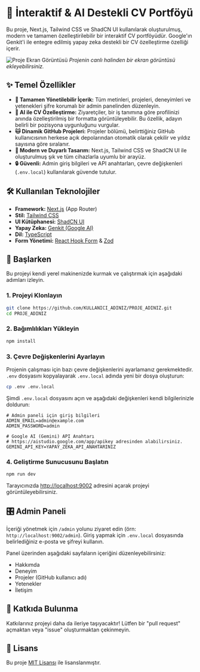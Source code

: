 # 🚀 İnteraktif & AI Destekli CV Portföyü

Bu proje, Next.js, Tailwind CSS ve ShadCN UI kullanılarak oluşturulmuş, modern ve tamamen özelleştirilebilir bir interaktif CV portföyüdür. Google'ın Genkit'i ile entegre edilmiş yapay zeka destekli bir CV özelleştirme özelliği içerir.

![Proje Ekran Görüntüsü](https://placehold.co/800x400.png)
*Projenin canlı halinden bir ekran görüntüsü ekleyebilirsiniz.*

## ✨ Temel Özellikler

- **📝 Tamamen Yönetilebilir İçerik:** Tüm metinleri, projeleri, deneyimleri ve yetenekleri şifre korumalı bir admin panelinden düzenleyin.
- **🤖 AI ile CV Özelleştirme:** Ziyaretçiler, bir iş tanımına göre profilinizi anında özelleştirilmiş bir formatta görüntüleyebilir. Bu özellik, adayın belirli bir pozisyona uygunluğunu vurgular.
- **🐱 Dinamik GitHub Projeleri:** Projeler bölümü, belirttiğiniz GitHub kullanıcısının herkese açık depolarından otomatik olarak çekilir ve yıldız sayısına göre sıralanır.
- **🎨 Modern ve Duyarlı Tasarım:** Next.js, Tailwind CSS ve ShadCN UI ile oluşturulmuş şık ve tüm cihazlarla uyumlu bir arayüz.
- **🔒 Güvenli:** Admin giriş bilgileri ve API anahtarları, çevre değişkenleri (`.env.local`) kullanılarak güvende tutulur.

## 🛠️ Kullanılan Teknolojiler

- **Framework:** [Next.js](https://nextjs.org/) (App Router)
- **Stil:** [Tailwind CSS](https://tailwindcss.com/)
- **UI Kütüphanesi:** [ShadCN UI](https://ui.shadcn.com/)
- **Yapay Zeka:** [Genkit (Google AI)](https://firebase.google.com/docs/genkit)
- **Dil:** [TypeScript](https://www.typescriptlang.org/)
- **Form Yönetimi:** [React Hook Form](https://react-hook-form.com/) & [Zod](https://zod.dev/)

## 🚀 Başlarken

Bu projeyi kendi yerel makinenizde kurmak ve çalıştırmak için aşağıdaki adımları izleyin.

### 1. Projeyi Klonlayın

```bash
git clone https://github.com/KULLANICI_ADINIZ/PROJE_ADINIZ.git
cd PROJE_ADINIZ
```

### 2. Bağımlılıkları Yükleyin

```bash
npm install
```

### 3. Çevre Değişkenlerini Ayarlayın

Projenin çalışması için bazı çevre değişkenlerini ayarlamanız gerekmektedir. `.env` dosyasını kopyalayarak `.env.local` adında yeni bir dosya oluşturun:

```bash
cp .env .env.local
```

Şimdi `.env.local` dosyasını açın ve aşağıdaki değişkenleri kendi bilgilerinizle doldurun:

```env
# Admin paneli için giriş bilgileri
ADMIN_EMAIL=admin@example.com
ADMIN_PASSWORD=admin

# Google AI (Gemini) API Anahtarı
# https://aistudio.google.com/app/apikey adresinden alabilirsiniz.
GEMINI_API_KEY=YAPAY_ZEKA_API_ANAHTARINIZ
```

### 4. Geliştirme Sunucusunu Başlatın

```bash
npm run dev
```

Tarayıcınızda [http://localhost:9002](http://localhost:9002) adresini açarak projeyi görüntüleyebilirsiniz.

## 🎛️ Admin Paneli

İçeriği yönetmek için `/admin` yolunu ziyaret edin (örn: `http://localhost:9002/admin`). Giriş yapmak için `.env.local` dosyasında belirlediğiniz e-posta ve şifreyi kullanın.

Panel üzerinden aşağıdaki sayfaların içeriğini düzenleyebilirsiniz:
- Hakkımda
- Deneyim
- Projeler (GitHub kullanıcı adı)
- Yetenekler
- İletişim

## 🤝 Katkıda Bulunma

Katkılarınız projeyi daha da ileriye taşıyacaktır! Lütfen bir "pull request" açmaktan veya "issue" oluşturmaktan çekinmeyin.

## 📄 Lisans

Bu proje [MIT Lisansı](LICENSE) ile lisanslanmıştır.
